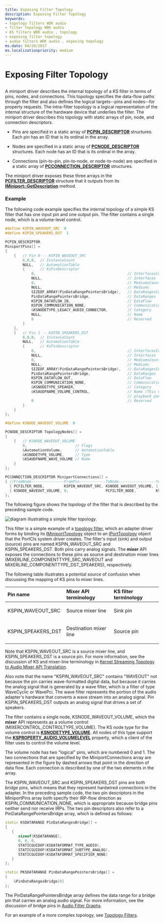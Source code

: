 ```yaml
---
title: Exposing Filter Topology
description: Exposing Filter Topology
keywords:
- topology filters WDK audio
- filter topology WDK audio
- KS filters WDK audio , topology
- exposing filter topology
- audio filters WDK audio , exposing topology
ms.date: 04/20/2017
ms.localizationpriority: medium
---
```


# Exposing Filter Topology


## <span id="exposing_filter_topology"></span><span id="EXPOSING_FILTER_TOPOLOGY"></span>


A miniport driver describes the internal topology of a KS filter in terms of pins, nodes, and connections. This topology specifies the data-flow paths through the filter and also defines the logical targets--pins and nodes--for property requests. The intra-filter topology is a logical representation of the internal structure of the hardware device that underlies the filter. The miniport driver describes this topology with static arrays of pin, node, and connection descriptors.

-   Pins are specified in a static array of [**PCPIN\_DESCRIPTOR**](/windows-hardware/drivers/ddi/portcls/ns-portcls-pcpin_descriptor) structures. Each pin has an ID that is its ordinal in the array.

-   Nodes are specified in a static array of [**PCNODE\_DESCRIPTOR**](/windows-hardware/drivers/ddi/portcls/ns-portcls-pcnode_descriptor) structures. Each node has an ID that is its ordinal in the array.

-   Connections (pin-to-pin, pin-to-node, or node-to-node) are specified in a static array of [**PCCONNECTION\_DESCRIPTOR**](/previous-versions/windows/hardware/drivers/ff537688(v=vs.85)) structures.

The miniport driver exposes these three arrays in the [**PCFILTER\_DESCRIPTOR**](/windows-hardware/drivers/ddi/portcls/ns-portcls-pcfilter_descriptor) structure that it outputs from its [**IMiniport::GetDescription**](/windows-hardware/drivers/ddi/portcls/nf-portcls-iminiport-getdescription) method.

### <span id="Example"></span><span id="example"></span><span id="EXAMPLE"></span>Example

The following code example specifies the internal topology of a simple KS filter that has one input pin and one output pin. The filter contains a single node, which is a volume-level control.

```cpp
#define KSPIN_WAVEOUT_SRC  0
#define KSPIN_SPEAKERS_DST  1

PCPIN_DESCRIPTOR 
MiniportPins[] =
{
    {   // Pin 0 -- KSPIN_WAVEOUT_SRC
        0,0,0,  // InstanceCount
        NULL,   // AutomationTable
        {       // KsPinDescriptor
            0,                                          // InterfacesCount
            NULL,                                       // Interfaces
            0,                                          // MediumsCount
            NULL,                                       // Mediums
            SIZEOF_ARRAY(PinDataRangePointersBridge),   // DataRangesCount
            PinDataRangePointersBridge,                 // DataRanges
            KSPIN_DATAFLOW_IN,                          // DataFlow
            KSPIN_COMMUNICATION_NONE,                   // Communication
            &KSNODETYPE_LEGACY_AUDIO_CONNECTOR,         // Category
            NULL,                                       // Name
            0                                           // Reserved
        }
    },
    {   // Pin 1 -- KSPIN_SPEAKERS_DST
        0,0,0,  // InstanceCount
        NULL,   // AutomationTable
        {       // KsPinDescriptor
            0,                                          // InterfacesCount
            NULL,                                       // Interfaces
            0,                                          // MediumsCount
            NULL,                                       // Mediums
            SIZEOF_ARRAY(PinDataRangePointersBridge),   // DataRangesCount
            PinDataRangePointersBridge,                 // DataRanges
            KSPIN_DATAFLOW_OUT,                         // DataFlow
            KSPIN_COMMUNICATION_NONE,                   // Communication
            &KSNODETYPE_SPEAKER,                        // Category
            &KSAUDFNAME_VOLUME_CONTROL,                 // Name (This name shows up as the 
                                                        // playback panel name in SndVol32)
            0                                           // Reserved
        }
    }
};

#define KSNODE_WAVEOUT_VOLUME  0

PCNODE_DESCRIPTOR TopologyNodes[] =
{
    {   // KSNODE_WAVEOUT_VOLUME
        0,                      // Flags
        &AutomationVolume,      // AutomationTable
        &KSNODETYPE_VOLUME,     // Type
        &KSAUDFNAME_WAVE_VOLUME // Name
    }
};

PCCONNECTION_DESCRIPTOR MiniportConnections[] =
{ //FromNode---------------FromPin------------ToNode-----------------ToPin
  { PCFILTER_NODE,         KSPIN_WAVEOUT_SRC, KSNODE_WAVEOUT_VOLUME, 1 },
  { KSNODE_WAVEOUT_VOLUME, 0,                 PCFILTER_NODE,         KSPIN_SPEAKERS_DST }
};
```

The following figure shows the topology of the filter that is described by the preceding sample code.

![diagram illustrating a simple filter topology.](images/audtop.png)

This filter is a simple example of a [topology filter](topology-filters.md), which an adapter driver forms by binding its [IMiniportTopology](/windows-hardware/drivers/ddi/portcls/nn-portcls-iminiporttopology) object to an [IPortTopology](/windows-hardware/drivers/ddi/portcls/nn-portcls-iporttopology) object that the PortCls system driver creates. The filter's input (sink) and output (source) pins are named KSPIN\_WAVEOUT\_SRC and KSPIN\_SPEAKERS\_DST. Both pins carry analog signals. The **mixer** API exposes the connections to these pins as source and destination mixer lines (MIXERLINE\_COMPONENTTYPE\_SRC\_WAVEOUT and MIXERLINE\_COMPONENTTYPE\_DST\_SPEAKERS), respectively.

The following table illustrates a potential source of confusion when discussing the mapping of KS pins to mixer lines.

<table>
<colgroup>
<col width="33%" />
<col width="33%" />
<col width="33%" />
</colgroup>
<thead>
<tr class="header">
<th align="left">Pin name</th>
<th align="left">Mixer API terminology</th>
<th align="left">KS filter terminology</th>
</tr>
</thead>
<tbody>
<tr class="odd">
<td align="left"><p>KSPIN_WAVEOUT_SRC</p></td>
<td align="left"><p>Source mixer line</p></td>
<td align="left"><p>Sink pin</p></td>
</tr>
<tr class="even">
<td align="left"><p>KSPIN_SPEAKERS_DST</p></td>
<td align="left"><p>Destination mixer line</p></td>
<td align="left"><p>Source pin</p></td>
</tr>
</tbody>
</table>

 

Note that KSPIN\_WAVEOUT\_SRC is a source mixer line, and KSPIN\_SPEAKERS\_DST is a source pin. For more information, see the discussion of KS and mixer-line terminology in [Kernel Streaming Topology to Audio Mixer API Translation](kernel-streaming-topology-to-audio-mixer-api-translation.md).

Also note that the name "KSPIN\_WAVEOUT\_SRC" contains "WAVEOUT" not because the pin carries wave-formatted digital data, but because it carries the analog signal that is generated by a wave filter, which is a filter of type WaveCyclic or WavePci. The wave filter represents the portion of the audio adapter's hardware that converts a wave stream into an analog signal. Pin KSPIN\_SPEAKERS\_DST outputs an analog signal that drives a set of speakers.

The filter contains a single node, KSNODE\_WAVEOUT\_VOLUME, which the **mixer** API represents as a volume control (MIXERCONTROL\_CONTROLTYPE\_VOLUME). The KS node type for the volume control is [**KSNODETYPE\_VOLUME**](./ksnodetype-volume.md). All nodes of this type support the [**KSPROPERTY\_AUDIO\_VOLUMELEVEL**](./ksproperty-audio-volumelevel.md) property, which a client of the filter uses to control the volume level.

The volume node has two "logical" pins, which are numbered 0 and 1. The two connections that are specified by the MiniportConnections array are represented in the figure by dashed arrows that point in the direction of data flow. Each connection is described by one of the two elements in the array.

The KSPIN\_WAVEOUT\_SRC and KSPIN\_SPEAKERS\_DST pins are both *bridge pins*, which means that they represent hardwired connections in the adapter. In the preceding sample code, the two pin descriptors in the MiniportPins array both specify their IRP-flow direction as KSPIN\_COMMUNICATION\_NONE, which is appropriate because bridge pins neither send nor receive IRPs. The two pin descriptors also refer to a PinDataRangePointersBridge array, which is defined as follows:

```cpp
static KSDATARANGE PinDataRangesBridge[] =
{
   {
      sizeof(KSDATARANGE),
      0, 0, 0,
      STATICGUIDOF(KSDATAFORMAT_TYPE_AUDIO),
      STATICGUIDOF(KSDATAFORMAT_SUBTYPE_ANALOG),
      STATICGUIDOF(KSDATAFORMAT_SPECIFIER_NONE)
   }
};

static PKSDATARANGE PinDataRangePointersBridge[] =
{
    &PinDataRangesBridge[0]
};
```

The PinDataRangePointersBridge array defines the data range for a bridge pin that carries an analog audio signal. For more information, see the discussion of bridge pins in [Audio Filter Graphs](audio-filter-graphs.md).

For an example of a more complex topology, see [Topology Filters](topology-filters.md).

 

